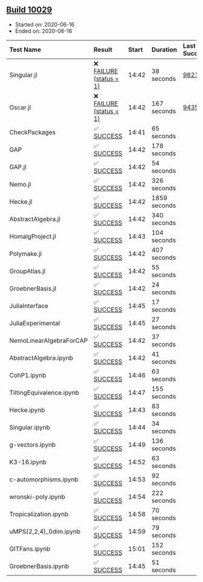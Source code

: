 ## [Build 10029](https://oscarci.mathematik.uni-kl.de/job/oscar/10029/)

* Started on: 2020-06-16
* Ended on: 2020-06-16

| Test Name    | Result | Start | Duration | Last Success | First Failure |
|:-------------|:-------|:------|:---------|:-------------|:--------------|
| Singular.jl | ❌ [FAILURE (status = 1)](https://oscarci.mathematik.uni-kl.de/job/oscar/10029/artifact/logs/build-10029/Singular.jl.log) | 14:42 | 38 seconds | [9821](https://oscarci.mathematik.uni-kl.de/job/oscar/9821/) | [9822](https://oscarci.mathematik.uni-kl.de/job/oscar/9822/) |
| Oscar.jl | ❌ [FAILURE (status = 1)](https://oscarci.mathematik.uni-kl.de/job/oscar/10029/artifact/logs/build-10029/Oscar.jl.log) | 14:42 | 167 seconds | [9435](https://oscarci.mathematik.uni-kl.de/job/oscar/9435/) | [9436](https://oscarci.mathematik.uni-kl.de/job/oscar/9436/) |
| CheckPackages | ✅ [SUCCESS](https://oscarci.mathematik.uni-kl.de/job/oscar/10029/artifact/logs/build-10029/CheckPackages.log) | 14:41 | 65 seconds |  |  |
| GAP | ✅ [SUCCESS](https://oscarci.mathematik.uni-kl.de/job/oscar/10029/artifact/logs/build-10029/GAP.log) | 14:42 | 178 seconds |  |  |
| GAP.jl | ✅ [SUCCESS](https://oscarci.mathematik.uni-kl.de/job/oscar/10029/artifact/logs/build-10029/GAP.jl.log) | 14:42 | 54 seconds |  |  |
| Nemo.jl | ✅ [SUCCESS](https://oscarci.mathematik.uni-kl.de/job/oscar/10029/artifact/logs/build-10029/Nemo.jl.log) | 14:42 | 326 seconds |  |  |
| Hecke.jl | ✅ [SUCCESS](https://oscarci.mathematik.uni-kl.de/job/oscar/10029/artifact/logs/build-10029/Hecke.jl.log) | 14:42 | 1859 seconds |  |  |
| AbstractAlgebra.jl | ✅ [SUCCESS](https://oscarci.mathematik.uni-kl.de/job/oscar/10029/artifact/logs/build-10029/AbstractAlgebra.jl.log) | 14:42 | 340 seconds |  |  |
| HomalgProject.jl | ✅ [SUCCESS](https://oscarci.mathematik.uni-kl.de/job/oscar/10029/artifact/logs/build-10029/HomalgProject.jl.log) | 14:43 | 104 seconds |  |  |
| Polymake.jl | ✅ [SUCCESS](https://oscarci.mathematik.uni-kl.de/job/oscar/10029/artifact/logs/build-10029/Polymake.jl.log) | 14:42 | 407 seconds |  |  |
| GroupAtlas.jl | ✅ [SUCCESS](https://oscarci.mathematik.uni-kl.de/job/oscar/10029/artifact/logs/build-10029/GroupAtlas.jl.log) | 14:42 | 55 seconds |  |  |
| GroebnerBasis.jl | ✅ [SUCCESS](https://oscarci.mathematik.uni-kl.de/job/oscar/10029/artifact/logs/build-10029/GroebnerBasis.jl.log) | 14:42 | 24 seconds |  |  |
| JuliaInterface | ✅ [SUCCESS](https://oscarci.mathematik.uni-kl.de/job/oscar/10029/artifact/logs/build-10029/JuliaInterface.log) | 14:45 | 17 seconds |  |  |
| JuliaExperimental | ✅ [SUCCESS](https://oscarci.mathematik.uni-kl.de/job/oscar/10029/artifact/logs/build-10029/JuliaExperimental.log) | 14:45 | 27 seconds |  |  |
| NemoLinearAlgebraForCAP | ✅ [SUCCESS](https://oscarci.mathematik.uni-kl.de/job/oscar/10029/artifact/logs/build-10029/NemoLinearAlgebraForCAP.log) | 14:42 | 37 seconds |  |  |
| AbstractAlgebra.ipynb | ✅ [SUCCESS](https://oscarci.mathematik.uni-kl.de/job/oscar/10029/artifact/logs/build-10029/AbstractAlgebra.ipynb.log) | 14:42 | 41 seconds |  |  |
| CohP1.ipynb | ✅ [SUCCESS](https://oscarci.mathematik.uni-kl.de/job/oscar/10029/artifact/logs/build-10029/CohP1.ipynb.log) | 14:46 | 63 seconds |  |  |
| TiltingEquivalence.ipynb | ✅ [SUCCESS](https://oscarci.mathematik.uni-kl.de/job/oscar/10029/artifact/logs/build-10029/TiltingEquivalence.ipynb.log) | 14:47 | 155 seconds |  |  |
| Hecke.ipynb | ✅ [SUCCESS](https://oscarci.mathematik.uni-kl.de/job/oscar/10029/artifact/logs/build-10029/Hecke.ipynb.log) | 14:43 | 83 seconds |  |  |
| Singular.ipynb | ✅ [SUCCESS](https://oscarci.mathematik.uni-kl.de/job/oscar/10029/artifact/logs/build-10029/Singular.ipynb.log) | 14:44 | 34 seconds |  |  |
| g-vectors.ipynb | ✅ [SUCCESS](https://oscarci.mathematik.uni-kl.de/job/oscar/10029/artifact/logs/build-10029/g-vectors.ipynb.log) | 14:49 | 136 seconds |  |  |
| K3-16.ipynb | ✅ [SUCCESS](https://oscarci.mathematik.uni-kl.de/job/oscar/10029/artifact/logs/build-10029/K3-16.ipynb.log) | 14:52 | 63 seconds |  |  |
| c-automorphisms.ipynb | ✅ [SUCCESS](https://oscarci.mathematik.uni-kl.de/job/oscar/10029/artifact/logs/build-10029/c-automorphisms.ipynb.log) | 14:53 | 92 seconds |  |  |
| wronski-poly.ipynb | ✅ [SUCCESS](https://oscarci.mathematik.uni-kl.de/job/oscar/10029/artifact/logs/build-10029/wronski-poly.ipynb.log) | 14:54 | 222 seconds |  |  |
| Tropicalization.ipynb | ✅ [SUCCESS](https://oscarci.mathematik.uni-kl.de/job/oscar/10029/artifact/logs/build-10029/Tropicalization.ipynb.log) | 14:58 | 70 seconds |  |  |
| uMPS(2,2,4)_0dim.ipynb | ✅ [SUCCESS](https://oscarci.mathematik.uni-kl.de/job/oscar/10029/artifact/logs/build-10029/uMPS-2-2-4-_0dim.ipynb.log) | 14:59 | 79 seconds |  |  |
| GITFans.ipynb | ✅ [SUCCESS](https://oscarci.mathematik.uni-kl.de/job/oscar/10029/artifact/logs/build-10029/GITFans.ipynb.log) | 15:01 | 152 seconds |  |  |
| GroebnerBasis.ipynb | ✅ [SUCCESS](https://oscarci.mathematik.uni-kl.de/job/oscar/10029/artifact/logs/build-10029/GroebnerBasis.ipynb.log) | 14:45 | 51 seconds |  |  |
